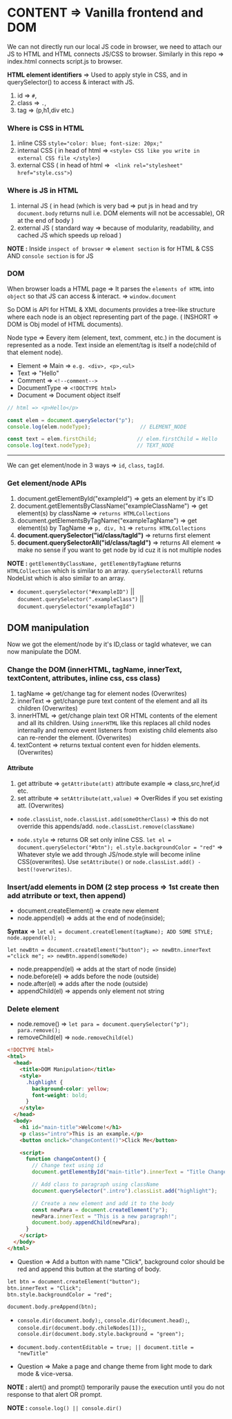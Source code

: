 # CONTENT => Vanilla frontend and DOM

We can not directly run our local JS code in browser, we need to attach our JS to HTML and HTML connects JS/CSS to browser. Similarly in this repo => index.html connects script.js to browser.

**HTML element identifiers** => Used to apply style in CSS, and in querySelector() to access & interact with JS.
1. id      => `#`,
2. class   => `.`,
3. tag     => (p,h1,div etc.)

### Where is CSS in HTML

1. inline CSS           `style="color: blue; font-size: 20px;"` 
2. internal CSS        ( in head of html =>  ```<style> CSS like you write in external CSS file </style>```)
3. external CSS        ( in head of html => ``` <link rel="stylesheet" href="style.css">```)

### Where is JS in HTML

1. internal JS    ( in head (which is very bad => put js in head and try `document.body` returns null i.e. DOM elements will not be accessable), OR at the end of body ) 
2. external JS    ( standard way => because of modularity, readability, and cached JS which speeds up reload )

**NOTE :** Inside `inspect of browser` => `element section` is for HTML & CSS AND `console section` is for JS

### DOM

When browser loads a HTML page => It parses the `elements of HTML` into `object` so that JS can access & interact. => `window.document`  

So DOM is API for HTML & XML documents provides a tree-like structure where each node is an object representing part of the page. ( INSHORT => DOM is Obj model of HTML documents).

Node type  => Eevery item (element, text, comment, etc.) in the document is represented as a node. Text inside an element/tag is itself a node(child of that element node).

- Element          =>  Main => `e.g. <div>, <p>,<ul>`
- Text             =>  "Hello"
- Comment          =>  `<!--comment-->`
- DocumentType     =>  `<!DOCTYPE html>`
- Document         =>  Document object itself

```js
// html => <p>Hello</p>

const elem = document.querySelector("p");
console.log(elem.nodeType);                // ELEMENT_NODE

const text = elem.firstChild;             // elem.firstChild = Hello
console.log(text.nodeType);               // TEXT_NODE
```

-----

We can get element/node in 3 ways => `id`, `class`, `tagId`.

### Get element/node APIs

1. document.getElementById("exampleId") => gets an element by it's ID
2. document.getElementsByClassName("exampleClassName") => get element(s) by className => `returns HTMLCollections`
3. document.getElementsByTagName("exampleTagName") =>  get element(s) by TagName => `p, div, h1` => `returns HTMLCollections`
4. **document.querySelector("id/class/tagId")** => returns first element
5. **document.querySelectorAll("id/class/tagId")** => returns All element => make no sense if you want to get node by id cuz it is not multiple nodes

**NOTE :** `getElementByClassName, getElementByTagName` returns `HTMLCollection` which is similar to an array. `querySelectorAll` returns NodeList which is also similar to an array.

- `document.querySelector("#exampleID")` || `document.querySelector(".exampleClass")` || `document.querySelector("exampleTagId")`

## DOM manipulation

Now we got the element/node by it's ID,class or tagId whatever, we can now manipulate the DOM.

### Change the DOM (innerHTML, tagName, innerText, textContent, attributes, inline css, css class)

1. tagName => get/change tag for element nodes (Overwrites)
2. innerText => get/change pure text content of the element and all its children (Overwrites)
3. innerHTML => get/change plain text OR HTML contents of the element and all its children. Using `innerHTML` like this replaces all child nodes internally and remove event listeners from existing child elements also can re-render the element. (Overwrites)
4. textContent => returns textual content even for hidden elements. (Overwrites)

#### Attribute 

1. get attribute => `getAttribute(att)`   attribute example => class,src,href,id etc.
2. set attribute => `setAttribute(att,value)`  => OverRides if you set existing att. (Overwrites)

- `node.classList`, `node.classList.add(someOtherClass)` => this do not override this appends/add. `node.classList.remove(className)`

- `node.style` => returns OR set only inline CSS. `let el = document.querySelector("#btn"); el.style.backgroundColor = "red"` => Whatever style we add through JS/node.style will become inline CSS(overwrites). Use `setAttribute()` or `node.classList.add() - best(!overwrites)`.

### Insert/add elements in DOM (2 step process => 1st create then add atrribute or text, then append)

- document.createElement()     => create new element
- node.append(el)              => adds at the end of node(inside);
  
**Syntax** => `let el = document.createElement(tagName); ADD SOME STYLE; node.append(el);`

`let newBtn = document.createElement("button"); => newBtn.innerText ="click me"; => newBtn.append(someNode)`

- node.preappend(el)   => adds at the start of node (inside)
- node.before(el)      => adds before the node (outside)
- node.after(el)       => adds after the node (outside)
- appendChild(el)      => appends only element not string

### Delete element
- node.remove()   => `let para = document.querySelector("p"); para.remove();`
- removeChild(el) => `node.removeChild(el)`


```html
<!DOCTYPE html>
<html>
  <head>
    <title>DOM Manipulation</title>
    <style>
      .highlight {
        background-color: yellow;
        font-weight: bold;
      }
    </style>
  </head>
  <body>
    <h1 id="main-title">Welcome!</h1>
    <p class="intro">This is an example.</p>
    <button onclick="changeContent()">Click Me</button>

    <script>
      function changeContent() {
        // Change text using id
        document.getElementById("main-title").innerText = "Title Changed!";

        // Add class to paragraph using className 
        document.querySelector(".intro").classList.add("highlight");

        // Create a new element and add it to the body
        const newPara = document.createElement("p");
        newPara.innerText = "This is a new paragraph!";
        document.body.appendChild(newPara);
      }
    </script>
  </body>
</html>
```

- Question => Add a button with name "Click", background color should be red and append this button at the starting of body.

```html
let btn = document.createElement("button");
btn.innerText = "Click";
btn.style.backgroundColor = "red";

document.body.preAppend(btn);
```

- `console.dir(document.body);`, `console.dir(document.head);`, `console.dir(document.body.chileNodes[1]);`, `console.dir(document.body.style.background = "green");`

- `document.body.contentEditable = true; || document.title = "newTitle"`

- Question => Make a page and change theme from light mode to dark mode & vice-versa.

**NOTE :** alert() and prompt() temporarily pause the execution until you do not response to that alert OR prompt.

**NOTE :** `console.log() || console.dir()`
